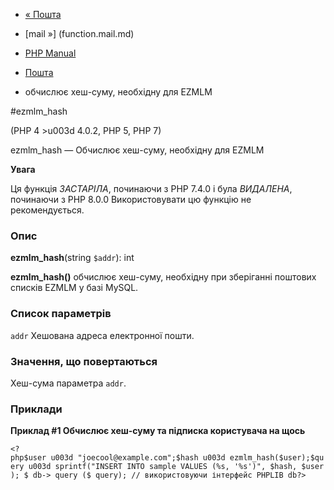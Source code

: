 - [« Пошта](ref.mail.md)
- [mail »] (function.mail.md)

- [PHP Manual](index.md)
- [Пошта](ref.mail.md)
- обчислює хеш-суму, необхідну для EZMLM

#ezmlm_hash

(PHP 4 \>u003d 4.0.2, PHP 5, PHP 7)

ezmlm_hash — Обчислює хеш-суму, необхідну для EZMLM

**Увага**

Ця функція *ЗАСТАРІЛА*, починаючи з PHP 7.4.0 і була *ВИДАЛЕНА*, починаючи з
PHP 8.0.0 Використовувати цю функцію не рекомендується.

### Опис

**ezmlm_hash**(string `$addr`): int

**ezmlm_hash()** обчислює хеш-суму, необхідну при зберіганні поштових
списків EZMLM у базі MySQL.

### Список параметрів

`addr`
Хешована адреса електронної пошти.

### Значення, що повертаються

Хеш-сума параметра `addr`.

### Приклади

**Приклад #1 Обчислює хеш-суму та підписка користувача на щось**

` <?php$user u003d "joecool@example.com";$hash u003d ezmlm_hash($user);$query u003d sprintf("INSERT INTO sample VALUES (%s, '%s')", $hash, $user ); $ db-> query ($ query); // використовуючи інтерфейс PHPLIB db?> `
